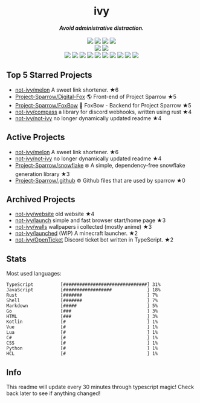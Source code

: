 <!-- deno-fmt-ignore-file -->
<h1 align="center">ivy</h1>
<div align="center">
  <b><i>Avoid administrative distraction.</i></b>
  <br />
  <br />
  <img src="https://img.shields.io/badge/-Vim-%23ec91d8?logo=Vim&labelColor=4c566a" />
  <img src="https://img.shields.io/badge/-CLion-%23ffcee0?logo=CLion&labelColor=4c566a" />
  <img src="https://img.shields.io/badge/-IntellJ IDEA-%23ffb4ed?logo=IntelliJIDEA&labelColor=4c566a" />
  <img src="https://img.shields.io/badge/-Visual Studio Code-%23f69ee1?logo=VisualStudioCode&labelColor=4c566a" />
  <br />
  <img src="https://img.shields.io/badge/-macOS-%23f4d3d5?logo=macOS&labelColor=4c566a" />
  <img src="https://img.shields.io/badge/-Linux-%23ffd3da?logo=Linux&labelColor=4c566a" />
  <br />
<img src="https://img.shields.io/badge/-TypeScript-fec89a" />
<img src="https://img.shields.io/badge/-Go-f8edeb" />
<img src="https://img.shields.io/badge/-Rust-ffd7ba" />
<img src="https://img.shields.io/badge/-JavaScript-fae1dd" />
<img src="https://img.shields.io/badge/-Markdown-e8e8e4" />
<img src="https://img.shields.io/badge/-other-fcd5ce" />
<img src="https://img.shields.io/badge/-Shell-d8e2dc" />
<img src="https://img.shields.io/badge/-Kotlin-ece4db" />
<img src="https://img.shields.io/badge/-Vue-fec5bb" />
<img src="https://img.shields.io/badge/-HTML-ffe5d9" />
  <br />
</div>

## Top 5 Starred Projects

- [not-ivy/melon](https://github.com/not-ivy/melon) A sweet link shortener. ★6
- [Project-Sparrow/Digital-Fox](https://github.com/Project-Sparrow/Digital-Fox) 🌎 Front-end of Project Sparrow ★5
- [Project-Sparrow/FoxBow](https://github.com/Project-Sparrow/FoxBow) 🏹 FoxBow - Backend for Project Sparrow ★5
- [not-ivy/compass](https://github.com/not-ivy/compass) a library for discord webhooks, written using rust ★4
- [not-ivy/not-ivy](https://github.com/not-ivy/not-ivy) no longer dynamically updated readme ★4

## Active Projects

- [not-ivy/melon](https://github.com/not-ivy/melon) A sweet link shortener. ★6
- [not-ivy/not-ivy](https://github.com/not-ivy/not-ivy) no longer dynamically updated readme ★4
- [Project-Sparrow/snowflake](https://github.com/Project-Sparrow/snowflake) ❄️ A simple, dependency-free snowflake generation library ★3
- [Project-Sparrow/.github](https://github.com/Project-Sparrow/.github) ⚙️ Github files that are used by sparrow ★0

## Archived Projects

- [not-ivy/website](https://github.com/not-ivy/website) old website ★4
- [not-ivy/launch](https://github.com/not-ivy/launch) simple and fast browser start/home page ★3
- [not-ivy/walls](https://github.com/not-ivy/walls) wallpapers i collected (mostly anime) ★3
- [not-ivy/launched](https://github.com/not-ivy/launched) (WIP) A minecraft launcher. ★2
- [not-ivy/OpenTicket](https://github.com/not-ivy/OpenTicket) Discord ticket bot written in TypeScript. ★2

## Stats

Most used languages:
```
TypeScript          [###############################] 31%
JavaScript          [##################             ] 18%
Rust                [#######                        ] 7%
Shell               [#######                        ] 7%
Markdown            [#####                          ] 5%
Go                  [###                            ] 3%
HTML                [###                            ] 3%
Kotlin              [#                              ] 1%
Vue                 [#                              ] 1%
Lua                 [#                              ] 1%
C#                  [#                              ] 1%
CSS                 [#                              ] 1%
Python              [#                              ] 1%
HCL                 [#                              ] 1%
```

## Info

This readme will update every 30 minutes through typescript magic! Check back later to see if anything changed!
